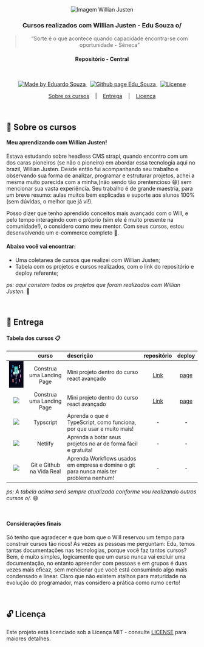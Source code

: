 <p align="center">
  <img align="center" alt="Imagem Willian Justen" src="https://stars.github.com/stars-social-card-images/willianjusten.png" width="400px" />
</p>

<h3 align="center">
  Cursos realizados com Willian Justen - Edu Souza o/
</h3>

<blockquote align="center">“Sorte é o que acontece quando capacidade encontra-se com oportunidade - Sêneca”</blockquote>

<h4 align="center">
  Repositório - Central
</h4>

<br/>

<p align="center">
  <a href="https://github.com/EduSouza-programmer"    target="_blank">
    <img alt="Made by Eduardo Souza" src="https://img.shields.io/badge/made%20by-Edu%20Souza-%23F8952D">
  </a>&nbsp;
  <a href="https://edusouza-programmer.github.io/" target="_blank">
    <img alt="Github page Edu_Souza " src="https://img.shields.io/badge/Github%20page-Edu_Souza-orange">
  </a>&nbsp;
  <a href="LICENSE" >
    <img alt="License" src="https://img.shields.io/badge/license-MIT-%23F8952D">
  </a>
</p>

<p align="center">
  <a href="#rocket-Sobre-os-cursos">Sobre os cursos</a>&nbsp; &nbsp; |&nbsp; &nbsp; 
  <a href="#postbox-Entrega"">Entrega</a>&nbsp; &nbsp; |&nbsp; &nbsp; 
  <a href="#unlock-Licença">Licença</a>
</p>

<br/>

## :rocket: Sobre os cursos

#### Meu aprendizando com Willian Justen!

Estava estudando sobre headless CMS strapi, quando encontro com um dos caras pioneiros (se não o pioneiro) em abordar essa tecnologia aqui no brazil, Willian Justen. Desde então fui acompanhando seu trabalho e observando sua forma de analizar, programar e estruturar projetos, achei a mesma muito parecida com a minha,(não sendo tão prentencioso :smile:) sem mencionar sua vasta experiência. Seu trabalho é de grande maestria, para um breve resumo: aulas muitos bem explicadas e suporte aos alunos 100% (sem dúvidas, o melhor que já vi!).

Posso dizer que tenho aprendido conceitos mais avançado com o Will, e pelo tempo interagindo com o próprio (sim ele é muito presente na comunidade!), o considero como meu mentor. Com seus cursos, estou desenvolvendo um e-commerce completo :rocket:.

#### Abaixo você vai encontrar:

- Uma coletanea de cursos que realizei com Willian Justen;
- Tabela com os projetos e cursos realizados, com o link do repositório e deploy referente;

_ps: aqui constam todos os projetos que foram realizados com Willian Justen._ :running:

<br/>

## :postbox: Entrega

#### Tabela dos cursos :clipboard:

|                                                                                                                                  |           curso           | descrição                                                                               |                             repositório                             |                         deploy                          |
| :------------------------------------------------------------------------------------------------------------------------------: | :-----------------------: | :-------------------------------------------------------------------------------------- | :-----------------------------------------------------------------: | :-----------------------------------------------------: |
|                                       <img height="70px"  src="./img/react_avancado.jpg">                                        | Construa uma Landing Page | Mini projeto dentro do curso react avançado                                             |   [Link](https://github.com/EduSouza-programmer/won_games_client)   | [page](https://edu-won-games-client-deploy.vercel.app/) |
| <img height="70px"  src="https://willianjusten.com.br/_next/image?url=%2Fassets%2Fimg%2Fcursos%2Freact-avancado.png&w=256&q=75"> | Construa uma Landing Page | Mini projeto dentro do curso react avançado                                             | [Link](https://github.com/EduSouza-programmer/landing_page-RA_will) |   [page](https://edu-souza-landing-page.netlify.app/)   |
|   <img height="70px"  src="https://willianjusten.com.br/_next/image?url=%2Fassets%2Fimg%2Fcursos%2Fts-course.png&w=256&q=75">    |         Typscript         | Aprenda o que é TypeScript, como funciona, por que usar e muito mais!                   |                                  -                                  |                            -                            |
|           <img  src="https://willianjusten.com.br/_next/image?url=%2Fassets%2Fimg%2Fcursos%2Fnetlify.png&w=256&q=75">            |          Netlify          | Aprenda a botar seus projetos no ar de forma fácil e gratuita!                          |                                  -                                  |                            -                            |
|        <img  src="https://willianjusten.com.br/_next/image?url=%2Fassets%2Fimg%2Fcursos%2Fgit-real-life.png&w=256&q=75">         | Git e Github na Vida Real | Aprenda Workflows usados em empresa e domine o git para nunca mais ter problema nenhum! |                                  -                                  |                            -                            |

_ps: A tabela acima será sempre atualizada conforme vou realizando outros cursos o/._ :smile:

<br/>

#### Considerações finais

Só tenho que agradecer e que bom que o Will reservou um tempo para construir cursos tão ricos! As vezes as pessoas me perguntam: Edu, temos tantas documentações nas tecnologias, porque você faz tantos cursos? Bem, é muito simples, logicamente que um curso nunca vai excluir uma documentação, no entanto apreender com pessoas e em grupos é duas vezes mais eficaz, sem mencionar que você está consumindo algo mais condensado e linear. Claro que não existem atalhos para maturidade na evolução do programador, mas considero a prática como rumo certo! 

<br/>

## :unlock: Licença

Este projeto está licenciado sob a Licença MIT - consulte [LICENSE](https://opensource.org/licenses/MIT) para maiores detalhes.
